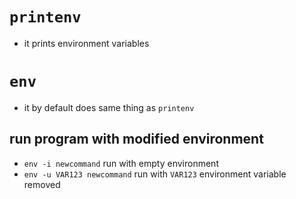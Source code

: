 # `printenv`
- it prints environment variables

# `env`
- it by default does same thing as `printenv`
## run program with modified environment
- `env -i newcommand` run with empty environment
- `env -u VAR123 newcommand` run with `VAR123` environment variable removed
